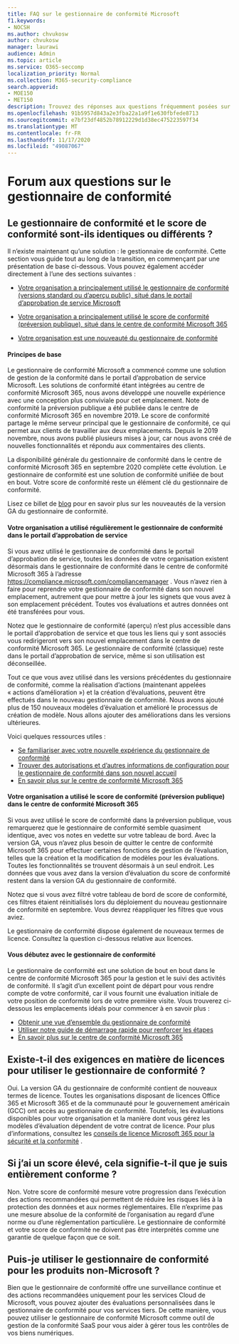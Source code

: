 ```yaml
---
title: FAQ sur le gestionnaire de conformité Microsoft
f1.keywords:
- NOCSH
ms.author: chvukosw
author: chvukosw
manager: laurawi
audience: Admin
ms.topic: article
ms.service: O365-seccomp
localization_priority: Normal
ms.collection: M365-security-compliance
search.appverid:
- MOE150
- MET150
description: Trouvez des réponses aux questions fréquemment posées sur le gestionnaire de conformité Microsoft, ce qui permet aux organisations de simplifier et d’automatiser les évaluations des risques.
ms.openlocfilehash: 91b5957d843a2e3fba22a1a9f1e630fbfede8713
ms.sourcegitcommit: e7bf23df4852b78912229d1d38ec475223597f34
ms.translationtype: MT
ms.contentlocale: fr-FR
ms.lasthandoff: 11/17/2020
ms.locfileid: "49087067"
---
```

# <a name="compliance-manager-frequently-asked-questions"></a>Forum aux questions sur le gestionnaire de conformité

## <a name="is-compliance-manager-and-compliance-score-the-same-thing-or-are-they-different"></a>Le gestionnaire de conformité et le score de conformité sont-ils identiques ou différents ?

Il n’existe maintenant qu’une solution : le gestionnaire de conformité. Cette section vous guide tout au long de la transition, en commençant par une présentation de base ci-dessous. Vous pouvez également accéder directement à l’une des sections suivantes :

- [Votre organisation a principalement utilisé le gestionnaire de conformité (versions standard ou d’aperçu public), situé dans le portail d’approbation de service Microsoft](#your-organization-regularly-used-compliance-manager-in-the-service-trust-portal)

- [Votre organisation a principalement utilisé le score de conformité (préversion publique), situé dans le centre de conformité Microsoft 365](#your-organization-used-compliance-score-public-preview-in-the-microsoft-365-compliance-center)

- [Votre organisation est une nouveauté du gestionnaire de conformité](#youre-new-to-compliance-manager
)
#### <a name="the-basics"></a>Principes de base

Le gestionnaire de conformité Microsoft a commencé comme une solution de gestion de la conformité dans le portail d’approbation de service Microsoft.  Les solutions de conformité étant intégrées au centre de conformité Microsoft 365, nous avons développé une nouvelle expérience avec une conception plus conviviale pour cet emplacement. Note de conformité la préversion publique a été publiée dans le centre de conformité Microsoft 365 en novembre 2019. Le score de conformité partage le même serveur principal que le gestionnaire de conformité, ce qui permet aux clients de travailler aux deux emplacements. Depuis le 2019 novembre, nous avons publié plusieurs mises à jour, car nous avons créé de nouvelles fonctionnalités et répondu aux commentaires des clients.

La disponibilité générale du gestionnaire de conformité dans le centre de conformité Microsoft 365 en septembre 2020 complète cette évolution. Le gestionnaire de conformité est une solution de conformité unifiée de bout en bout. Votre score de conformité reste un élément clé du gestionnaire de conformité.

Lisez ce billet de [blog](https://aka.ms/compliancemanager/GAblog) pour en savoir plus sur les nouveautés de la version GA du gestionnaire de conformité.

#### <a name="your-organization-regularly-used-compliance-manager-in-the-service-trust-portal"></a>Votre organisation a utilisé régulièrement le gestionnaire de conformité dans le portail d’approbation de service

Si vous avez utilisé le gestionnaire de conformité dans le portail d’approbation de service, toutes les données de votre organisation existent désormais dans le gestionnaire de conformité dans le centre de conformité Microsoft 365 à l’adresse https://compliance.microsoft.com/compliancemanager . Vous n’avez rien à faire pour reprendre votre gestionnaire de conformité dans son nouvel emplacement, autrement que pour mettre à jour les signets que vous avez à son emplacement précédent. Toutes vos évaluations et autres données ont été transférées pour vous.

Notez que le gestionnaire de conformité (aperçu) n’est plus accessible dans le portail d’approbation de service et que tous les liens qui y sont associés vous redirigeront vers son nouvel emplacement dans le centre de conformité Microsoft 365. Le gestionnaire de conformité (classique) reste dans le portail d’approbation de service, même si son utilisation est déconseillée.

Tout ce que vous avez utilisé dans les versions précédentes du gestionnaire de conformité, comme la réalisation d’actions (maintenant appelées « actions d’amélioration ») et la création d’évaluations, peuvent être effectués dans le nouveau gestionnaire de conformité. Nous avons ajouté plus de 150 nouveaux modèles d’évaluation et amélioré le processus de création de modèle. Nous allons ajouter des améliorations dans les versions ultérieures.

Voici quelques ressources utiles :

- [Se familiariser avec votre nouvelle expérience du gestionnaire de conformité](compliance-manager-setup.md#understand-the-compliance-manager-dashboard)
- [Trouver des autorisations et d’autres informations de configuration pour le gestionnaire de conformité dans son nouvel accueil](compliance-manager-setup.md#who-can-access-compliance-manager)
- [En savoir plus sur le centre de conformité Microsoft 365](microsoft-365-compliance-center.md)

#### <a name="your-organization-used-compliance-score-public-preview-in-the-microsoft-365-compliance-center"></a>Votre organisation a utilisé le score de conformité (préversion publique) dans le centre de conformité Microsoft 365

Si vous avez utilisé le score de conformité dans la préversion publique, vous remarquerez que le gestionnaire de conformité semble quasiment identique, avec vos notes en vedette sur votre tableau de bord. Avec la version GA, vous n’avez plus besoin de quitter le centre de conformité Microsoft 365 pour effectuer certaines fonctions de gestion de l’évaluation, telles que la création et la modification de modèles pour les évaluations. Toutes les fonctionnalités se trouvent désormais à un seul endroit. Les données que vous avez dans la version d’évaluation du score de conformité restent dans la version GA du gestionnaire de conformité.

Notez que si vous avez filtré votre tableau de bord de score de conformité, ces filtres étaient réinitialisés lors du déploiement du nouveau gestionnaire de conformité en septembre. Vous devrez réappliquer les filtres que vous aviez.

Le gestionnaire de conformité dispose également de nouveaux termes de licence. Consultez la question ci-dessous relative aux licences.

#### <a name="youre-new-to-compliance-manager"></a>Vous débutez avec le gestionnaire de conformité

Le gestionnaire de conformité est une solution de bout en bout dans le centre de conformité Microsoft 365 pour la gestion et le suivi des activités de conformité. Il s’agit d’un excellent point de départ pour vous rendre compte de votre conformité, car il vous fournit une évaluation initiale de votre position de conformité lors de votre première visite. Vous trouverez ci-dessous les emplacements idéals pour commencer à en savoir plus :

- [Obtenir une vue d’ensemble du gestionnaire de conformité](compliance-manager.md)
- [Utiliser notre guide de démarrage rapide pour renforcer les étapes](compliance-manager-quickstart.md)
- [En savoir plus sur le centre de conformité Microsoft 365](microsoft-365-compliance-center.md)

## <a name="are-there-licensing-requirements-for-using-compliance-manager"></a>Existe-t-il des exigences en matière de licences pour utiliser le gestionnaire de conformité ?

Oui. La version GA du gestionnaire de conformité contient de nouveaux termes de licence. Toutes les organisations disposant de licences Office 365 et Microsoft 365 et de la communauté pour le gouvernement américain (GCC) ont accès au gestionnaire de conformité. Toutefois, les évaluations disponibles pour votre organisation et la manière dont vous gérez les modèles d’évaluation dépendent de votre contrat de licence. Pour plus d’informations, consultez les [conseils de licence Microsoft 365 pour la sécurité et la conformité](https://go.microsoft.com/fwlink/?linkid=2132371) .

## <a name="if-i-have-a-high-score-does-it-mean-im-fully-compliant"></a>Si j’ai un score élevé, cela signifie-t-il que je suis entièrement conforme ?

Non. Votre score de conformité mesure votre progression dans l’exécution des actions recommandées qui permettent de réduire les risques liés à la protection des données et aux normes réglementaires. Elle n’exprime pas une mesure absolue de la conformité de l’organisation au regard d’une norme ou d’une réglementation particulière. Le gestionnaire de conformité et votre score de conformité ne doivent pas être interprétés comme une garantie de quelque façon que ce soit.

## <a name="can-i-use-compliance-manager-for-non-microsoft-products"></a>Puis-je utiliser le gestionnaire de conformité pour les produits non-Microsoft ?

Bien que le gestionnaire de conformité offre une surveillance continue et des actions recommandées uniquement pour les services Cloud de Microsoft, vous pouvez ajouter des évaluations personnalisées dans le gestionnaire de conformité pour vos services tiers. De cette manière, vous pouvez utiliser le gestionnaire de conformité Microsoft comme outil de gestion de la conformité SaaS pour vous aider à gérer tous les contrôles de vos biens numériques.